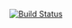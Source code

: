 [![Build Status](https://travis-ci.com/OwethuSotomela/greetings-webapp.svg?branch=main)](https://travis-ci.com/OwethuSotomela/greetings-webapp)
